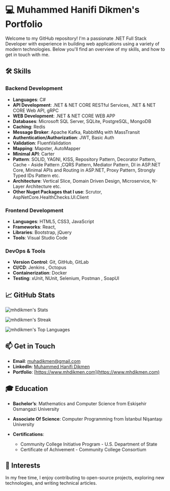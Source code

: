 # 💻 Muhammed Hanifi Dikmen's Portfolio

Welcome to my GitHub repository! I'm a passionate .NET Full Stack Developer with experience in building web applications using a variety of modern technologies. Below you'll find an overview of my skills, and how to get in touch with me.

## 🛠️ Skills



### Backend Development
- **Languages**: C#
- **API Development**: .NET & NET CORE RESTful Services, .NET & NET CORE Web API, gRPC
- **WEB Development**: .NET & NET CORE WEB APP
- **Databases**: Microsoft SQL Server, SQLite, PostgreSQL, MongoDB
- **Caching**: Redis
- **Message Broker**: Apache Kafka, RabbitMq with MassTransit 
- **Authentication/Authorization**: JWT, Basic Auth
- **Validation**: FluentValidation
- **Mapping**: Mapster, AutoMapper
- **Minimal API**: Carter
- **Pattern**: SOLID, YAGNI, KISS, Repository Pattern, Decorator Pattern, Cache - Aside Pattern ,CQRS Pattern, Mediator Pattern, DI in ASP.NET Core, Minimal APIs and Routing in ASP.NET, Proxy Pattern, Strongly Typed IDs Pattern etc.
- **Architecture**: Vertical Slice, Domain Driven Design, Microservice, N-Layer Architecture etc.
- **Other Nuget Packages that I use**: Scrutor, AspNetCore.HealthChecks.UI.Client

### Frontend Development
- **Languages**: HTML5, CSS3, JavaScript
- **Frameworks**: React,
- **Libraries**: Bootstrap, jQuery
- **Tools**: Visual Studio Code

### DevOps & Tools
- **Version Control**: Git, GitHub, GitLab
- **CI/CD**: Jenkins , Octopus
- **Containerization**: Docker
- **Testing**: xUnit, NUnit, Selenium, Postman , SoapUI


## 📈 GitHub Stats

![mhdikmen's Stats](https://github-readme-stats.vercel.app/api?username=mhdikmen&theme=default&show_icons=true&hide_border=true&count_private=true)

![mhdikmen's Streak](https://github-readme-streak-stats.herokuapp.com/?user=mhdikmen&theme=default&hide_border=true)

![mhdikmen's Top Languages](https://github-readme-stats.vercel.app/api/top-langs/?username=mhdikmen&theme=default&show_icons=true&hide_border=true&layout=compact)

## 📫 Get in Touch

- **Email**: [muhadikmen@gmail.com](mailto:muhadikmen@gmail.com)
- **LinkedIn**: [Muhammed Hanifi Dikmen](https://www.linkedin.com/in/muhadikmen)
- **Portfolio**: [https://www.mhdikmen.com](https://www.mhdikmen.com)

## 🎓 Education

- **Bachelor’s**: Mathematics and Computer Science from Eskişehir Osmangazi University
- **Associate Of Science**: Computer Programming from İstanbul Nişantaşı University

- **Certifications**: 
  - Community College Initiative Program - U.S. Department of State
  - Certificate of Achivement - Community College Consortium

## 🚀 Interests

In my free time, I enjoy contributing to open-source projects, exploring new technologies, and writing technical articles.



